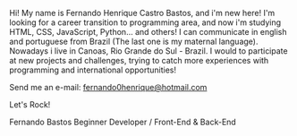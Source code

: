 Hi! My name is Fernando Henrique Castro Bastos, and i'm new here!
I'm looking for a career transition to programming area, and now i'm studying HTML, CSS, JavaScript, Python... and others!
I can communicate in english and portuguese from Brazil (The last one is my maternal language).
Nowadays i live in Canoas, Rio Grande do Sul - Brazil. I would to participate at new projects and challenges, trying to catch more experiences with programming and international opportunities!

Send me an e-mail: fernando0henrique@hotmail.com

Let's Rock!

Fernando Bastos
Beginner Developer / Front-End & Back-End
